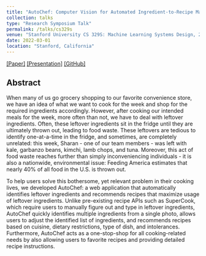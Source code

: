 ```yaml
---
title: "AutoChef: Computer Vision for Automated Ingredient-to-Recipe Matching"
collection: talks
type: "Research Symposium Talk"
permalink: /talks/cs329s
venue: "Stanford University CS 329S: Machine Learning Systems Design, 2022"
date: 2022-03-01
location: "Stanford, California"
---
```

[[Paper]](https://sharanramjee.github.io/files/projects/cs329s.pdf)
[[Presentation]](https://sharanramjee.github.io/files/talks/cs329s.pdf)
[[GitHub]](https://github.com/sharanramjee/AutoChef)

## Abstract
When many of us go grocery shopping to our favorite convenience store, we have an idea of what we want to cook for the week and shop for the required ingredients accordingly. However, after cooking our intended meals for the week, more often than not, we have to deal with leftover ingredients. Often, these leftover ingredients sit in the fridge until they are ultimately thrown out, leading to food waste. These leftovers are tedious to identify one-at-a-time in the fridge, and sometimes, are completely unrelated: this week, Sharan - one of our team members - was left with kale, garbanzo beans, kimchi, lamb chops, and tuna. Moreover, this act of food waste reaches further than simply inconveniencing individuals - it is also a nationwide, environmental issue: Feeding America estimates that nearly 40% of all food in the U.S. is thrown out.

To help users solve this bothersome, yet relevant problem in their cooking lives, we developed AutoChef: a web application that automatically identifies leftover ingredients and recommends recipes that maximize usage of leftover ingredients. Unlike pre-existing recipe APIs such as SuperCook, which require users to manually figure out and type in leftover ingredients, AutoChef quickly identifies multiple ingredients from a single photo, allows users to adjust the identified list of ingredients, and recommends recipes based on cuisine, dietary restrictions, type of dish, and intolerances. Furthermore, AutoChef acts as a one-stop-shop for all cooking-related needs by also allowing users to favorite recipes and providing detailed recipe instructions.
